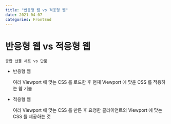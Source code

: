```yaml
---
title: "반응형 웹 vs 적응형 웹"
date: 2021-04-07
categories: FrontEnd
---
```


# 반응형 웹 vs 적응형 웹

    종합 선물 세트 vs 단품

- 반응형 웹

  여러 Viewport 에 맞는 CSS 를 로드한 후 현재 Viewport 에 맞춘 CSS 를 적용하는 웹 기술

- 적응형 웹

  여러 Viewport 에 맞는 CSS 를 만든 후 요청한 클라이언트의 Viewport 에 맞는 CSS 를 제공하는 것
